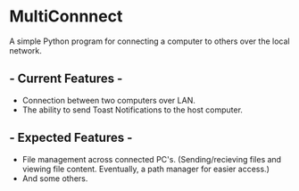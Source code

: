 # MultiConnnect
A simple Python program for connecting a computer to others over the local network.

## - Current Features -

- Connection between two computers over LAN.
- The ability to send Toast Notifications to the host computer.

## - Expected Features -

- File management across connected PC's. (Sending/recieving files and viewing file content. Eventually, a path manager for easier access.)
- And some others.
